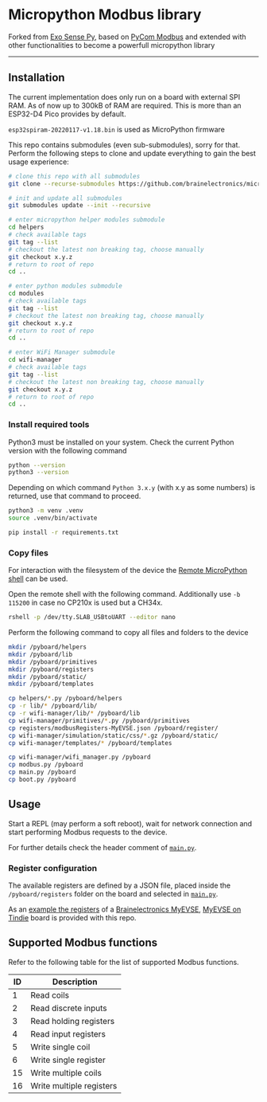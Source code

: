 # Micropython Modbus library

Forked from [Exo Sense Py][ref-sferalabs-exo-sense], based on
[PyCom Modbus][ref-pycom-modbus] and extended with other functionalities to
become a powerfull micropython library

---------------

## Installation

The current implementation does only run on a board with external SPI RAM. As
of now up to 300kB of RAM are required. This is more than an ESP32-D4 Pico
provides by default.

`esp32spiram-20220117-v1.18.bin` is used as MicroPython firmware

This repo contains submodules (even sub-submodules), sorry for that.
Perform the following steps to clone and update everything to gain the best
usage experience:

```bash
# clone this repo with all submodules
git clone --recurse-submodules https://github.com/brainelectronics/micropython-modbus.git

# init and update all submodules
git submodules update --init --recursive

# enter micropython helper modules submodule
cd helpers
# check available tags
git tag --list
# checkout the latest non breaking tag, choose manually
git checkout x.y.z
# return to root of repo
cd ..

# enter python modules submodule
cd modules
# check available tags
git tag --list
# checkout the latest non breaking tag, choose manually
git checkout x.y.z
# return to root of repo
cd ..

# enter WiFi Manager submodule
cd wifi-manager
# check available tags
git tag --list
# checkout the latest non breaking tag, choose manually
git checkout x.y.z
# return to root of repo
cd ..
```

### Install required tools

Python3 must be installed on your system. Check the current Python version
with the following command

```bash
python --version
python3 --version
```

Depending on which command `Python 3.x.y` (with x.y as some numbers) is
returned, use that command to proceed.

```bash
python3 -m venv .venv
source .venv/bin/activate

pip install -r requirements.txt
```

### Copy files

For interaction with the filesystem of the device the
[Remote MicroPython shell][ref-remote-upy-shell] can be used.

Open the remote shell with the following command. Additionally use `-b 115200`
in case no CP210x is used but a CH34x.

```bash
rshell -p /dev/tty.SLAB_USBtoUART --editor nano
```

Perform the following command to copy all files and folders to the device

```bash
mkdir /pyboard/helpers
mkdir /pyboard/lib
mkdir /pyboard/primitives
mkdir /pyboard/registers
mkdir /pyboard/static/
mkdir /pyboard/templates

cp helpers/*.py /pyboard/helpers
cp -r lib/* /pyboard/lib/
cp -r wifi-manager/lib/* /pyboard/lib
cp wifi-manager/primitives/*.py /pyboard/primitives
cp registers/modbusRegisters-MyEVSE.json /pyboard/register/
cp wifi-manager/simulation/static/css/*.gz /pyboard/static/
cp wifi-manager/templates/* /pyboard/templates

cp wifi-manager/wifi_manager.py /pyboard
cp modbus.py /pyboard
cp main.py /pyboard
cp boot.py /pyboard
```

<!--
#### uPIP

Connect to the device, setup the WiFi connection as recommended and install
this package with the following two lines

```python
# WiFi connection must be established before of course
import upip
upip.install('micropython-modbus')
```

[Micropython lib README](https://github.com/micropython/micropython-lib/blob/3c383f6d2864a4b39bbe4ceb2ae8f29b519c9afe/README.md)

    For example, to add collections.defaultdict, copy collections/collections/__init__.py and collections.defaultdict/collections/defaultdict.py to a directory named lib/collections on your device.

[Micropython PyPI packaging guidelines](https://github.com/micropython/micropython/issues/413)
-->

## Usage

Start a REPL (may perform a soft reboot), wait for network connection and
start performing Modbus requests to the device.

For further details check the header comment of [`main.py`](main.py).

<!--
### Device configuration

All configuration parameters are in the [config.py](config/config.py) file.

To access this file on the module join its WiFi network or AccessPoint. A Web
server will be enabled by default. Use a Web browser to connect to
[`192.168.4.1`](http://192.168.4.1/) using the credentials specified in the
[config.py](config/config.py) configuration file.

Refer to [config_network.py](config/config_network.py) for the default WiFi and
AccessPoint credentials.

Download the configuration file, edit it and re-upload it. If using the Web
interface, after the upload, the device will automatically restart using the
new configuration, otherwise, on the next power-on, it will start with the new
configuration.
-->

### Register configuration

The available registers are defined by a JSON file, placed inside the
`/pyboard/registers` folder on the board and selected in [`main.py`](main.py).

As an [example the registers](registers/modbusRegisters-MyEVSE.json) of a
[Brainelectronics MyEVSE][ref-myevse-be], [MyEVSE on Tindie][ref-myevse-tindie]
board is provided with this repo.

<!--
Configure it to work as Modbus RTU slave **or** Modbus TCP server, by setting
`MB_RTU_ADDRESS` **or** `MB_TCP_IP` to a valid value. If both are set, the TCP
configuration will be ignored. If neither are, it will boot as
*not configured* and endup in the REPL.

When configured as Modbus TCP server, the configuration Web interface will be
available at the configured IP address.
-->

<!--
## Available webpages

| URL | Description |
|-----|-------------|
| / | Config page of device |
| /config | Config JSON of Modbus RTU/TCP |
| /config-network | Config JSON of network |
-->

## Supported Modbus functions

Refer to the following table for the list of supported Modbus functions.

| ID | Description |
|----|-------------|
| 1  | Read coils |
| 2  | Read discrete inputs |
| 3  | Read holding registers |
| 4  | Read input registers |
| 5  | Write single coil |
| 6  | Write single register |
| 15 | Write multiple coils |
| 16 | Write multiple registers |

<!-- Links -->
[ref-sferalabs-exo-sense]: https://github.com/sfera-labs/exo-sense-py-modbus
[ref-pycom-modbus]: https://github.com/pycom/pycom-modbus
[ref-remote-upy-shell]: https://github.com/dhylands/rshell
[ref-myevse-be]: https://brainelectronics.de/
[ref-myevse-tindie]: https://www.tindie.com/stores/brainelectronics/
